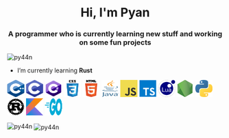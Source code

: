 <h1 align="center">Hi, I'm Pyan</h1>
<h3 align="center">A programmer who is currently learning new stuff and working on some fun projects</h3>

<p align="left"> <img src="https://komarev.com/ghpvc/?username=py44n" alt="py44n" /> </p>

- I’m currently learning **Rust**

<p align="left"><img src="https://github.com/PY44N/PY44N/raw/master/Img/c%2B%2B.png" alt="cplusplus" width="40" height="40"/> <img src="https://github.com/PY44N/PY44N/raw/master/Img/c.png" alt="c" width="40" height="40"/> <img src="https://github.com/PY44N/PY44N/raw/master/Img/c%23.png" alt="csharp" width="40" height="40"/> <img src="https://github.com/PY44N/PY44N/raw/master/Img/css.png" alt="css3" width="40" height="40"/> <img src="https://github.com/PY44N/PY44N/raw/master/Img/html.png" alt="html5" width="40" height="40"/> <img src="https://github.com/PY44N/PY44N/raw/master/Img/java.png" alt="java" width="40" height="40"/> <img src="https://github.com/PY44N/PY44N/raw/master/Img/javascript.png" alt="javascript" width="40" height="40"/> <img src="https://github.com/PY44N/PY44N/raw/master/Img/typescript.png" alt="typescript" width="40" height="40"/> <img src="https://github.com/PY44N/PY44N/raw/master/Img/lua.png" alt="lua" width="40" height="40"/> <img src="https://github.com/PY44N/PY44N/raw/master/Img/nodejs.png" alt="nodejs" width="40" height="40"/> <img src="https://github.com/PY44N/PY44N/raw/master/Img/python.png" alt="python" width="40" height="40"/> <img src="https://github.com/PY44N/PY44N/raw/master/Img/rust.png" alt="rust" width="40" height="40"/> <img src="https://github.com/PY44N/PY44N/raw/master/Img/kotlin.png" alt="kotlin" width="40" height="40"/> <img src="https://github.com/PY44N/PY44N/raw/master/Img/go.png" alt="go" width="40" height="40"/> </p><p><img align="left" src="https://github-readme-stats.vercel.app/api/top-langs/?username=py44n&layout=compact&hide=html" alt="py44n" /></p>

<p>&nbsp;<img align="center" src="https://github-readme-stats.vercel.app/api?username=py44n&show_icons=true" alt="py44n" /></p>
